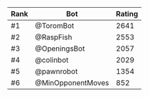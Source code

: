 Rank|Bot|Rating
---|---|---
#1|@ToromBot|2641
#2|@RaspFish|2553
#3|@OpeningsBot|2057
#4|@colinbot|2029
#5|@pawnrobot|1354
#6|@MinOpponentMoves|852
